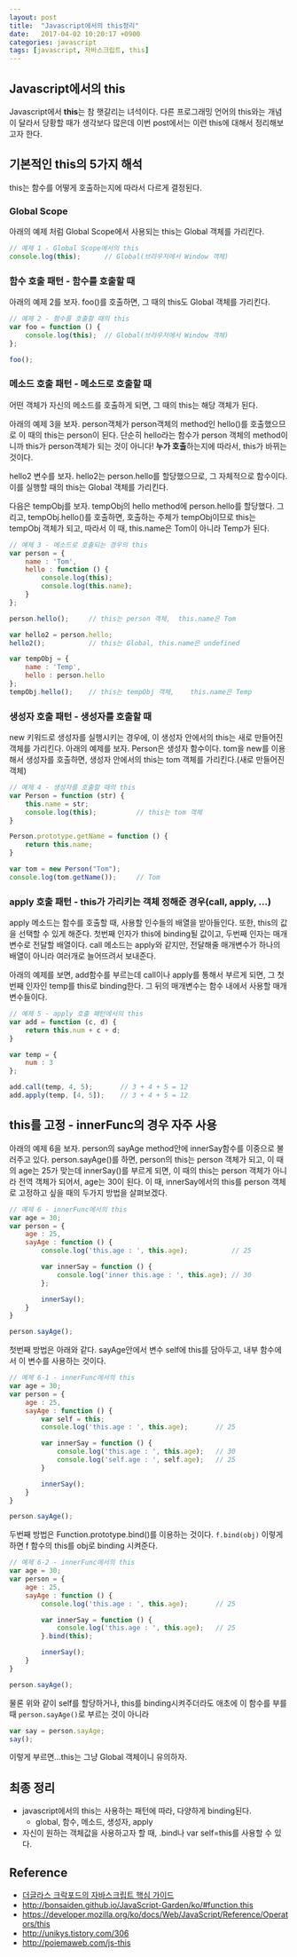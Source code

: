 ```yaml
---
layout: post
title:  "Javascript에서의 this정리"
date:   2017-04-02 10:20:17 +0900
categories: javascript
tags: [javascript, 자바스크립트, this]
---
```



## Javascript에서의 this
Javascript에서 **this**는 참 햇갈리는 녀석이다. 다른 프로그래밍 언어의 this와는 개념이 달라서 당황할 때가 생각보다 많은데
이번 post에서는 이런 this에 대해서 정리해보고자 한다.

## 기본적인 this의 5가지 해석
this는 함수를 어떻게 호출하는지에 따라서 다르게 결정된다.

### Global Scope
아래의 예제 처럼 Global Scope에서 사용되는 this는 Global 객체를 가리킨다.

``` javascript
// 예제 1 - Global Scope에서의 this
console.log(this);      // Global(브라우저에서 Window 객체)
```

### 함수 호출 패턴 - 함수를 호출할 때
아래의 예제 2를 보자. foo()를 호출하면, 그 때의 this도 Global 객체를 가리킨다.
``` javascript
// 예제 2 - 함수를 호출할 때의 this
var foo = function () {
    console.log(this);  // Global(브라우저에서 Window 객체)
};

foo();
```

### 메소드 호출 패턴 - 메소드로 호출할 때

어떤 객체가 자신의 메소드를 호출하게 되면, 그 때의 this는 해당 객체가 된다.

아래의 예제 3을 보자.
person객체가 person객체의 method인 hello()를 호출했으므로 이 때의 this는 person이 된다.
단순히 hello라는 함수가 person 객체의 method이니까 this가 person객체가 되는 것이 아니다!
**누가 호출**하는지에 따라서, this가 바뀌는 것이다.

hello2 변수를 보자. hello2는 person.hello를 할당했으므로, 그 자체적으로 함수이다. 이를 실행할 때의 this는 Global 객체를 가리킨다.

다음은 tempObj를 보자. tempObj의 hello method에 person.hello를 할당했다. 그리고, tempObj.hello()를 호출하면, 호출하는 주체가 tempObj이므로 this는 tempObj 객체가 되고, 따라서 이 때, this.name은 Tom이 아니라 Temp가 된다.

``` javascript
// 예제 3 - 메소드로 호출되는 경우의 this
var person = {
    name : 'Tom',
    hello : function () {
        console.log(this);
        console.log(this.name);
    }
};

person.hello();     // this는 person 객체,  this.name은 Tom

var hello2 = person.hello;
hello2();           // this는 Global, this.name은 undefined

var tempObj = {
    name : 'Temp',
    hello : person.hello
};
tempObj.hello();    // this는 tempObj 객체,    this.name은 Temp

```

### 생성자 호출 패턴 - 생성자를 호출할 때
new 키워드로 생성자를 실행시키는 경우에, 이 생성자 안에서의 this는 새로 만들어진 객체를 가리킨다.
아래의 예제를 보자. Person은 생성자 함수이다.
tom을 new를 이용해서 생성자를 호출하면, 생성자 안에서의 this는 tom 객체를 가리킨다.(새로 만들어진 객체)

``` javascript
// 예제 4 - 생성자를 호출할 때의 this
var Person = function (str) {
    this.name = str;
    console.log(this);          // this는 tom 객체
}

Person.prototype.getName = function () {
    return this.name;
}

var tom = new Person("Tom");
console.log(tom.getName());     // Tom
```


### apply 호출 패턴 - this가 가리키는 객체 정해준 경우(call, apply, ...)
apply 메소드는 함수를 호출할 때, 사용할 인수들의 배열을 받아들인다. 또한, this의 값을 선택할 수 있게 해준다.
첫번째 인자가 this에 binding될 값이고, 두번째 인자는 매개변수로 전달할 배열이다.
call 메소드는 apply와 같지만, 전달해줄 매개변수가 하나의 배열이 아니라 여러개로 늘어뜨려서 보내준다.

아래의 예제를 보면, add함수를 부르는데 call이나 apply를 통해서 부르게 되면,
그 첫번째 인자인 temp를 this로 binding한다. 그 뒤의 매개변수는 함수 내에서 사용할 매개변수들이다.

``` javascript
// 예제 5 - apply 호출 패턴에서의 this
var add = function (c, d) {
    return this.num + c + d;
}

var temp = {
    num : 3
};

add.call(temp, 4, 5);       // 3 + 4 + 5 = 12
add.apply(temp, [4, 5]);    // 3 + 4 + 5 = 12
```


## this를 고정 - innerFunc의 경우 자주 사용
아래의 예제 6을 보자.
person의 sayAge method안에 innerSay함수를 이중으로 불러주고 있다.
person.sayAge()를 하면, person의 this는 person 객체가 되고, 이 때의 age는 25가 맞는데
innerSay()를 부르게 되면, 이 때의 this는 person 객체가 아니라 전역 객체가 되어서, age는 30이 된다.
이 때, innerSay에서의 this를 person 객체로 고정하고 싶을 때의 두가지 방법을 살펴보겠다.

``` javascript
// 예제 6 - innerFunc에서의 this
var age = 30;
var person = {
    age : 25,
    sayAge : function () {
        console.log('this.age : ', this.age);           // 25

        var innerSay = function () {
            console.log('inner this.age : ', this.age); // 30
        };

        innerSay();
    }
}

person.sayAge();
```

첫번째 방법은 아래와 같다.
sayAge안에서 변수 self에 this를 담아두고, 내부 함수에서 이 변수를 사용하는 것이다.


``` javascript
// 예제 6-1 - innerFunc에서의 this
var age = 30;
var person = {
    age : 25,
    sayAge : function () {
        var self = this;
        console.log('this.age : ', this.age);       // 25

        var innerSay = function () {
            console.log('this.age : ', this.age);   // 30
            console.log('self.age : ', self.age);   // 25
        }

        innerSay();
    }
}

person.sayAge();
```

두번째 방법은 Function.prototype.bind()를 이용하는 것이다.
`f.bind(obj)` 이렇게 하면 f 함수의 this를 obj로 binding 시켜준다.


``` javascript
// 예제 6-2 - innerFunc에서의 this
var age = 30;
var person = {
    age : 25,
    sayAge : function () {
        console.log('this.age : ', this.age);       // 25

        var innerSay = function () {
            console.log('this.age : ', this.age);   // 25
        }.bind(this);

        innerSay();
    }
}

person.sayAge();
```

물론 위와 같이 self를 할당하거나, this를 binding시켜주더라도 애초에 이 함수를 부를 때 `person.sayAge()`로 부르는 것이 아니라
``` javascript
var say = person.sayAge;
say();
```
이렇게 부르면...this는 그냥 Global 객체이니 유의하자.


## 최종 정리
- javascript에서의 this는 사용하는 패턴에 따라, 다양하게 binding된다.
    - global, 함수, 메소드, 생성자, apply
- 자신이 원하는 객체값을 사용하고자 할 때, .bind나 var self=this를 사용할 수 있다.



## Reference

- [더글라스 크락포드의 자바스크립트 핵심 가이드](http://book.naver.com/bookdb/book_detail.nhn?bid=4774270)
- <http://bonsaiden.github.io/JavaScript-Garden/ko/#function.this>
- <https://developer.mozilla.org/ko/docs/Web/JavaScript/Reference/Operators/this>
- <http://unikys.tistory.com/306>
- <http://poiemaweb.com/js-this>
